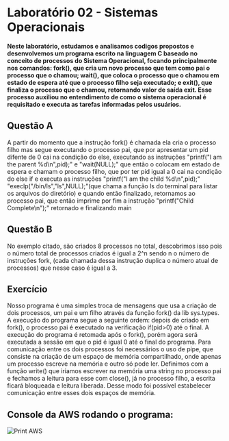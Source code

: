 # Laboratório 02 - Sistemas Operacionais

**Neste laboratório, estudamos e analisamos codigos propostos e desenvolvemos um programa escrito na linguagem C baseado no conceito de processos do Sistema Operacional, 
focando principalmente nos comandos: fork(), que cria um novo processo que tem como pai o processo que o chamou;
wait(), que coloca o processo que o chamou em estado de espera até que o processo filho seja executado; e
exit(), que finaliza o processo que o chamou, retornando valor de saída exit. Esse processo auxiliou no entendimento de como o sistema operacional é requisitado 
e executa as tarefas informadas pelos usuários.**

## Questão A

A partir do momento que a instrução fork() é chamada ela cria o processo filho mas segue executando o processo  pai, que por apresentar um pid difente de 0 cai na
condição do else, executando as instruções "printf("I am the parent %d\n",pid);" e "wait(NULL);" que então o colocam em estado de espera e chamam o processo filho, que por ter pid igual a 0 cai na condição do else if e executa as instruções "printf("I am the child %d\n",pid);" "execlp("/bin/ls","ls",NULL);"(que chama a função ls do terminal para listar os arquivos do diretório) e quando então finalizado, retornamos ao processo pai, que então imprime por fim a instrução "printf("Child Complete\n");" retornado e finalizando main

## Questão B

No exemplo citado, são criados 8 processos no total, descobrimos isso pois o número total de processos criados é igual a 2^n sendo n o número de instruções fork, (cada chamada dessa instrução duplica o número atual de processos) que nesse caso é igual a 3.

## Exercício

Nosso programa é uma simples troca de mensagens que usa a criação de dois processos, um pai e um filho através da função fork() da lib sys.types. A execução do programa segue a seguinte ordem: depois de criado em fork(), o processo pai é executado na verificação if(pid>0) até o final. A  execução do programa é retomada após o fork(), porém agora será executada a sessão em que o pid é igual 0 até o final do programa. 
Para comunicação entre os dois processos foi necessários o uso de pipe, que consiste na criação de um espaço de memória compartilhado, onde apenas um processo escreve na memória e outro só pode ler. Definimos com a função write() que iriamos escrever na memória uma string no processo pai e fechamos a leitura para esse com close(), já no processo filho, a escrita ficará bloqueada e leitura liberada. Desse modo foi possível estabelecer comunicação entre esses dois espaços de memória. 
 
## Console da AWS rodando o programa:
<img src="https://i.imgur.com/5OdGrY7.png" alt="Print AWS">
